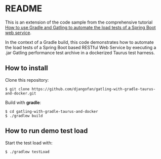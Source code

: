 # README

This is an extension of the code sample from the comprehensive tutorial [How to use Gradle and Gatling to automate the load tests of a Spring Boot web service](https://brokenrhythm.blog/gradle-gatling-springboot-automation).

In the context of a Gradle build, this code demonstrates how to automate the load tests of a Spring Boot based RESTful Web Service by executing a .jar Gatling performance test archive in a dockerized Taurus test harness.

## How to install 

Clone this repository:

```
$ git clone https://github.com/djangofan/gatling-with-gradle-taurus-and-docker.git
```

Build with **gradle**:

```
$ cd gatling-with-gradle-taurus-and-docker
$ ./gradlew build
```

##  How to run demo test load

Start the test load with:
```
$ ./gradlew testLoad
```

